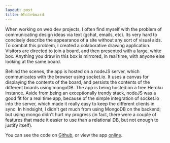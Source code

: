 ```yaml
---
layout: post
title: Whiteboard
---
```

When working on web dev projects, I often find myself with the problem of communicating design ideas via text (gchat, emails, etc). Its very hard to concisely describe the appearance of a site without any sort of visual aids. To combat this problem, I created a colaborative drawing application. Visitors are directed to join a board, and then presented with a large, white box. Anything you draw in this box is mirrored, in real time, with anyone else looking at the same board.

Behind the scenes, the app is hosted on a nodeJS server, which communicates with the browser using socket.io. It uses a canvas for displaying the contents of the board, and persists the contents of the different boards using mongoDB. The app is being hosted on a free Heroku instance. Aside from being an exceptionally trendy stack, nodeJS was a good fit for a real time app, because of the simple integration of socket.io into the server, which made it really easy to keep the different clients in sync. In hindsight, I didn't get much from using MongoDB on the backend; but using mongo didn't hurt my progress (in fact, there were a couple of features that made it easier to use than a relational DB, but not enough to justify itself).

You can see the code on [Github](https://github.com/indspenceable/whiteboard), or view the app [online](http://whiteboard.indspenceable.com/).
